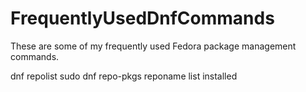 # FrequentlyUsedDnfCommands
These are some of my frequently used Fedora package management commands.

dnf repolist
sudo dnf repo-pkgs reponame list installed
